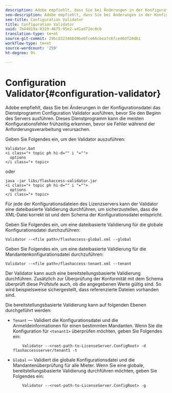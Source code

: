 ```yaml
---
description: Adobe empfiehlt, dass Sie bei Änderungen in der Konfigurationsdatei das Dienstprogramm Configuration Validator ausführen, bevor Sie den Beginn des Servers ausführen. Dieses Dienstprogramm kann die meisten Konfigurationsfehler frühzeitig erkennen, bevor sie Fehler während der Anforderungsverarbeitung verursachen.
seo-description: Adobe empfiehlt, dass Sie bei Änderungen in der Konfigurationsdatei das Dienstprogramm Configuration Validator ausführen, bevor Sie den Beginn des Servers ausführen. Dieses Dienstprogramm kann die meisten Konfigurationsfehler frühzeitig erkennen, bevor sie Fehler während der Anforderungsverarbeitung verursachen.
seo-title: Configuration Validator
title: Configuration Validator
uuid: 7b44919a-0319-4675-95e2-ad1ad72ec0cb
translation-type: tm+mt
source-git-commit: 29bc8323460d9be0fce66cbea7c6fce46df20d61
workflow-type: tm+mt
source-wordcount: '259'
ht-degree: 0%

---
```



# Configuration Validator{#configuration-validator}

Adobe empfiehlt, dass Sie bei Änderungen in der Konfigurationsdatei das Dienstprogramm Configuration Validator ausführen, bevor Sie den Beginn des Servers ausführen. Dieses Dienstprogramm kann die meisten Konfigurationsfehler frühzeitig erkennen, bevor sie Fehler während der Anforderungsverarbeitung verursachen.

Geben Sie Folgendes ein, um den Validator auszuführen:

```
Validator.bat  
<i class="+ topic ph hi-d="" i "="">
  options  
</i class="+ topic>
```

oder

```
java -jar libs/flashaccess-validator.jar  
<i class="+ topic ph hi-d="" i "="">
  options 
</i class="+ topic>
```

Für jede der Konfigurationsdateien des Lizenzservers kann der Validator eine dateibasierte Validierung durchführen, um sicherzustellen, dass die XML-Datei korrekt ist und dem Schema der Konfigurationsdatei entspricht.

Geben Sie Folgendes ein, um eine dateibasierte Validierung für die globale Konfigurationsdatei durchzuführen:

```
Validator --<file path>/flashaccess-global.xml --global
```

Geben Sie Folgendes ein, um eine dateibasierte Validierung für die Mandantenkonfigurationsdatei durchzuführen:

```
Validator --<file path>/flashaccess-tenant.xml --tenant
```

Der Validator kann auch eine bereitstellungsbasierte Validierung durchführen. Zusätzlich zur Überprüfung der Konformität mit dem Schema überprüft diese Prüfstufe auch, ob die angegebenen Werte gültig sind. So wird beispielsweise sichergestellt, dass referenzierte Dateien vorhanden sind.

Die bereitstellungsbasierte Validierung kann auf folgenden Ebenen durchgeführt werden:

* `Tenant` — Validiert die Konfigurationsdatei und die Anmeldeinformationen für einen bestimmten Mandanten. Wenn Sie die Konfiguration für `<tenant1>` überprüfen möchten, geben Sie Folgendes ein:

   ```
       Validator --<root-path-to-LicenseServer.ConfigRoot> -d flashaccessserver/tenant1 -t
   ```

* `Global` — Validiert die globale Konfigurationsdatei und die Mandantenüberprüfung für alle Mieter. Wenn Sie eine globale, bereitstellungsbasierte Validierung durchführen möchten, geben Sie Folgendes ein:

   ```
       Validator --<root-path-to-LicenseServer.ConfigRoot> -g
   ```

